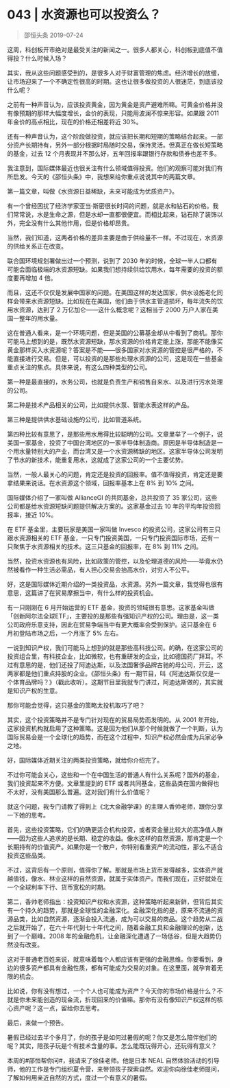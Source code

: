 # 043 | 水资源也可以投资么？
> 邵恒头条
2019-07-24

这周，科创板开市绝对是最受关注的新闻之一。很多人都关心，科创板到底值不值得投？什么时候入场？

其实，我从这些问题感受到的，是很多人对于财富管理的焦虑。经济增长的放缓，让市场迎来了一个不确定性很高的时期。这也让很多做投资的人很迷茫，到底该投什么呢？

之前有一种声音认为，应该投资黄金，因为黄金是资产避难所嘛。可黄金价格并没有像预期的那样大幅度增长，金价的表现，只能用波澜不惊来形容。如果跟 2011 年金价的高点相比，现在的价格还相差将近 30%。

还有一种声音认为，这个阶段做投资，就应该把长期和短期的策略结合起来。一部分资产长期持有，另外一部分根据时局随时交易，保持灵活。但真正在做长短策略的基金，过去 12 个月表现并不那么好，五年回报率跟银行存款和债券也差不多。

我注意到，国际媒体最近也很关注有什么领域值得投资。他们的观察可能对我们有所启发。今天的《邵恒头条》中，我想来给你重点说说其中的两篇文章。

第一篇文章，叫做《水资源日益稀缺，未来可能成为优质资产》。

有一个曾经困扰了经济学家亚当·斯密很长时间的问题，就是水和钻石的价格。我们常常说，水是生命之源，但是水却一直都很便宜。而相比起来，钻石除了装饰以外，完全没有什么其他作用，但是价格却昂贵。

当然，我们知道，这两者价格的差异主要是由于供给量不一样。不过现在，水资源的供给关系正在改变。

联合国环境规划署做出过一个预测，说到了 2030 年的时候，全球一半人口都有可能会面临极端的水资源短缺。如果我们想持续供给饮用水，每年需要的投资的额度要再增加 4 倍。

而且，这还不仅仅是发展中国家的问题。在美国这样的发达国家，供水设施老化同样会带来水资源短缺。比如现在在美国，他们由于供水主管道损坏，每年流失的饮用水资源，达到了 2 万亿加仑——这什么概念呢？这相当于 2000 万户人家在美国一整年的用水量。

这在普通人看来，是一个环境问题，但是美国的公募基金却从中看到了商机。那你可能马上想到的是，既然水资源短缺，那水资源的价格肯定能上涨，那能不能像买黄金那样买入水资源呢？答案是不能——很多国家对水资源的管控是很严格的，不能直接进行交易。但是，可以投资的是那些处理水资源的公司，这是现在一些基金重点关注的焦点。具体来说，有这么四种类型的公司。

第一种是最直接的，水务公司，也就是负责生产和销售自来水、以及进行污水处理的公司。

第二种是技术产品相关的公司，比如提供水泵、智能水表这样的产品。

第三种是提供供水基础设施的公司，比如管道系统。

第四种比较有意思了，是那些用水用得比较聪明的公司。文章里举了一个例子，说美国一家基金，投资了中国台湾地区的一家半导体制造商。原因是半导体制造是一个用水量特别大的产业，而台湾又是一个水资源稀缺的地区。这家半导体公司发明了节水的新技术，能重复用水，这就成了这家公司的一个主要优势。

当然，一般人最关心的问题，肯定还是投资的回报率。值不值得投资，肯定还是要拿结果来说话。在水资源这个领域，回报率基本上在 8% 到 10% 之间。

国际媒体介绍了一家叫做 AllianceGI 的共同基金，总共投资了 35 家公司，这些公司都是给水资源短缺问题提供解决方案的。这家基金过去 10 年的平均年投资回报率，接近 10%。

在 ETF 基金里，主要玩家是美国一家叫做 Invesco 的投资公司，这家公司有三只跟水资源相关的 ETF 基金，一只专门投资美国，一只专门投资国际市场，还有一只聚焦于水资源相关的技术。这三只基金的回报率，在 8% 到 11% 之间。

当然，投资水资源也有风险，比如政策的管控，以及伦理道德的风险——毕竟水仍然被看作一种生活必需品，有人担心交易会抬高水价，对穷人不公平。

好，这是国际媒体近期介绍的一类投资品，水资源。另外一篇文章，我觉得也很有意思，这篇讲了在贸易摩擦当中，有什么样的投资机会。

有一只刚刚在 6 月开始运营的 ETF 基金，投资的领域很有意思。这家基金叫做「创新阿尔法全球ETF」，主要投的是那些有强知识产权的公司。理由是，这一类公司政府乐意支持，因此在贸易争端当中有更大概率会受到保护。这只基金在 6 月初登陆市场之后，一个月涨了 5% 左右。

一说到知识产权，我们可能马上想到的就是那些高科技公司。的确，在这家公司的投资组合里，有科技企业，比如微软，也有重研发的企业，比如德国药厂拜耳。不过有意思的是，他们还投了阿迪达斯，以及法国奢侈品牌古驰的母公司，开云，这两家都是他们重点持股的企业。《邵恒头条》有一期节目，叫《阿迪达斯仅仅是一个体育品牌吗？》（戳此收听）。这期节目里我就专门讲过，阿迪达斯做的，其实就是知识产权的生意。

那你可能会觉得，这只基金的策略太投机取巧了吧？

其实，这个投资策略并不是专门针对现在的贸易局势而发明的。从 2001 年开始，这家投资机构就启用了这种策略。这是因为他们从那个时候就做了一个判断，认为国际贸易会是一个全球化的趋势，而在这个过程中，知识产权必然会成为兵家必争之地。

好，国际媒体近期关注的两类投资策略，就给你介绍完了。

不过你可能会关心，这些和一个在中国生活的普通人有什么关系呢？国外的基金，我们投资起来不方便。文章里提到的 ETF 或者共同基金，这些品类在国内做得也不太好，没有美国那么普遍。这对我们有什么价值呢？

就这个问题，我专门请教了得到上《北大金融学课》的主理人香帅老师，跟你分享一下她的思考。

首先，这些投资策略，它们的确更适合机构投资，或者资金量比较大的高净值人群——因为这些人追求的是长期、稳定的收益。像水这样的自然资源，那肯定是一个长期持有的价值资产。如果你是一个散户，你特别看重资产的流动性，那么不适合投资这些品类。

不过，这背后有一个原则，值得你了解。那就是市场上货币发得越多，实体资产就越值钱，像水、林业这样的自然资源，就属于实体资产。而我们现在，正好就处在一个全球利率下行、货币宽松的时期。

第二，香帅老师指出：投资知识产权和水资源，这种策略听起来新鲜，但背后其实有一个持久的趋势，那就是全球性的金融深化。金融深化指的是，原来不流通的资源品类，比如自然资源，逐渐会投入流通，成为可以交易的商品。这个趋势从二战之后就开始了，在六十年代到七十年代之间，随着金融工具和金融理论的创新，达到了一个巅峰。2008 年的金融危机，让金融深化遭遇了一场低谷，但是大趋势仍然没有改变。

这对于普通老百姓来说，就意味着每个人都应该有更强的金融思维。你要看到，身边的很多资产都具有金融性质，都有可能成为交易的对象。在这里面，就孕育着无限的机会。

比如说，你有没有想过，一个个人也可能成为资产？今天你的市场价格是什么？不就是你未来能创造的现金流，折现回来的价值嘛。那你有没有像知识产权这样的核心资产呢？这一点，留给你去思考。

最后，来做一个预告。

暑假已经过去半个多月了，你的孩子是如何过暑假的呢？你又是怎么陪伴他们的呢？其实，陪孩子玩是个有技术含量的事。怎么能既玩得开心，还玩得有意义？

本周的#邵恒帮你问#，我请来了徐佳老师。他是日本 NEAL 自然体验活动的引导师，他的工作是专门组织夏令营，来带领孩子探索自然。欢迎你向徐佳老师提问，了解如何用亲近自然的方式，度过一个有意义的暑假。


